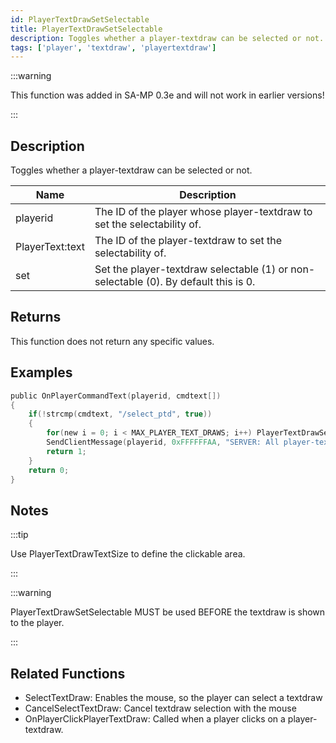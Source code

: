 ```yaml
---
id: PlayerTextDrawSetSelectable
title: PlayerTextDrawSetSelectable
description: Toggles whether a player-textdraw can be selected or not.
tags: ['player', 'textdraw', 'playertextdraw']
---
```


:::warning

This function was added in SA-MP 0.3e and will not work in earlier versions!

:::

## Description

Toggles whether a player-textdraw can be selected or not.


| Name | Description |
|------|-------------|
|playerid | The ID of the player whose player-textdraw to set the selectability of.|
|PlayerText:text | The ID of the player-textdraw to set the selectability of.|
|set | Set the player-textdraw selectable (1) or non-selectable (0). By default this is 0.|


## Returns

This function does not return any specific values.


## Examples


```c
public OnPlayerCommandText(playerid, cmdtext[])
{
    if(!strcmp(cmdtext, "/select_ptd", true))
    {
        for(new i = 0; i < MAX_PLAYER_TEXT_DRAWS; i++) PlayerTextDrawSetSelectable(playerid, PlayerText:i, 1);
        SendClientMessage(playerid, 0xFFFFFFAA, "SERVER: All player-textdraws can be selected now!");
        return 1;
    }
    return 0;
}
```


## Notes

:::tip

Use PlayerTextDrawTextSize to define the clickable area.

:::


:::warning

PlayerTextDrawSetSelectable MUST be used BEFORE the textdraw is shown to the player.

:::


## Related Functions


-  SelectTextDraw: Enables the mouse, so the player can select a textdraw
-  CancelSelectTextDraw: Cancel textdraw selection with the mouse
-  OnPlayerClickPlayerTextDraw: Called when a player clicks on a player-textdraw.